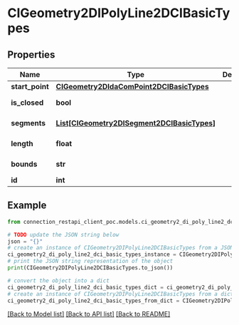 # CIGeometry2DIPolyLine2DCIBasicTypes


## Properties

Name | Type | Description | Notes
------------ | ------------- | ------------- | -------------
**start_point** | [**CIGeometry2DIdaComPoint2DCIBasicTypes**](CIGeometry2DIdaComPoint2DCIBasicTypes.md) |  | [optional] 
**is_closed** | **bool** |  | [optional] [readonly] 
**segments** | [**List[CIGeometry2DISegment2DCIBasicTypes]**](CIGeometry2DISegment2DCIBasicTypes.md) |  | [optional] [readonly] 
**length** | **float** |  | [optional] [readonly] 
**bounds** | **str** |  | [optional] [readonly] 
**id** | **int** |  | [optional] 

## Example

```python
from connection_restapi_client_poc.models.ci_geometry2_di_poly_line2_dci_basic_types import CIGeometry2DIPolyLine2DCIBasicTypes

# TODO update the JSON string below
json = "{}"
# create an instance of CIGeometry2DIPolyLine2DCIBasicTypes from a JSON string
ci_geometry2_di_poly_line2_dci_basic_types_instance = CIGeometry2DIPolyLine2DCIBasicTypes.from_json(json)
# print the JSON string representation of the object
print(CIGeometry2DIPolyLine2DCIBasicTypes.to_json())

# convert the object into a dict
ci_geometry2_di_poly_line2_dci_basic_types_dict = ci_geometry2_di_poly_line2_dci_basic_types_instance.to_dict()
# create an instance of CIGeometry2DIPolyLine2DCIBasicTypes from a dict
ci_geometry2_di_poly_line2_dci_basic_types_from_dict = CIGeometry2DIPolyLine2DCIBasicTypes.from_dict(ci_geometry2_di_poly_line2_dci_basic_types_dict)
```
[[Back to Model list]](../README.md#documentation-for-models) [[Back to API list]](../README.md#documentation-for-api-endpoints) [[Back to README]](../README.md)


